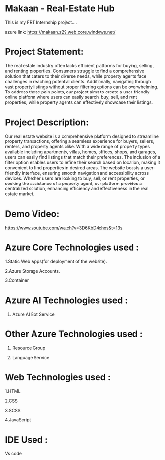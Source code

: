 # Makaan - Real-Estate Hub

This is my FRT Internship project....

azure link: https://makaan.z29.web.core.windows.net/

# Project Statement:

The real estate industry often lacks efficient platforms for buying, selling, and renting properties. Consumers struggle to find a comprehensive solution that caters to their diverse needs, while property agents face challenges in reaching potential clients. Additionally, navigating through vast property listings without proper filtering options can be overwhelming. To address these pain points, our project aims to create a user-friendly online platform where users can easily search, buy, sell, and rent properties, while property agents can effectively showcase their listings.
 
# Project Description:

Our real estate website is a comprehensive platform designed to streamline property transactions, offering a seamless experience for buyers, sellers, renters, and property agents alike. With a wide range of property types available including apartments, villas, homes, offices, shops, and garages, users can easily find listings that match their preferences. The inclusion of a filter option enables users to refine their search based on location, making it convenient to find properties in desired areas. The website boasts a user-friendly interface, ensuring smooth navigation and accessibility across devices. Whether users are looking to buy, sell, or rent properties, or seeking the assistance of a property agent, our platform provides a centralized solution, enhancing efficiency and effectiveness in the real estate market.

# Demo Video:

https://www.youtube.com/watch?v=3D6KbD4chxs&t=13s

# Azure Core Technologies used :

1.Static Web Apps(for deployment of the website).

2.Azure Storage Accounts.

3.Container

# Azure AI Technologies used :

1. Azure AI Bot Service

# Other Azure Technologies used :

1. Resource Group

2. Language Service 

# Web Technologies used :

1.HTML

2.CSS

3.SCSS

4.JavaScript

# IDE Used :

Vs code
